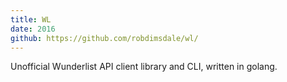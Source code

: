```yaml
---
title: WL
date: 2016
github: https://github.com/robdimsdale/wl/
---
```


Unofficial Wunderlist API client library and CLI, written in golang.
